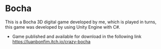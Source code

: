 # Bocha
This is a Bocha 3D digital game developed by me, which is played in turns, this game was developed by using Unity Engine with C#.

* Game published and available for download in the following link https://luanbonfim.itch.io/crazy-bocha
